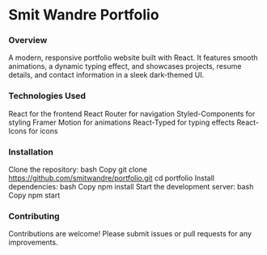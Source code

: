 # Smit Wandre Portfolio
### Overview
A modern, responsive portfolio website built with React. It features smooth animations, a dynamic typing effect, and showcases projects, resume details, and contact information in a sleek dark-themed UI.

### Technologies Used
React for the frontend
React Router for navigation
Styled-Components for styling
Framer Motion for animations
React-Typed for typing effects
React-Icons for icons

### Installation
Clone the repository:
bash
Copy
git clone https://github.com/smitwandre/portfolio.git
cd portfolio
Install dependencies:
bash
Copy
npm install
Start the development server:
bash
Copy
npm start

### Contributing
Contributions are welcome! Please submit issues or pull requests for any improvements.
